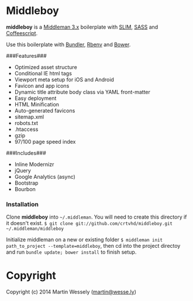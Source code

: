 # Middleboy

**middleboy** is a [Middleman 3.x](http://middlemanapp.com/) boilerplate with [SLIM](http://slim-lang.com/), [SASS](http://sass-lang.com/) and [Coffeescript](http://coffeescript.org/).

Use this boilerplate with [Bundler](http://gembundler.com/), [Rbenv](https://github.com/sstephenson/rbenv/) and [Bower](http://bower.io/).

###Features###
* Optimized asset structure
* Conditional IE html tags
* Viewport meta setup for iOS and Android
* Favicon and app icons
* Dynamic title attribute body class via YAML front-matter
* Easy deployment
* HTML Minification
* Auto-generated favicons
* sitemap.xml
* robots.txt
* .htaccess
* gzip
* 97/100 page speed index

###Includes###
* Inline Modernizr
* jQuery
* Google Analytics (async)
* Bootstrap
* Bourbon

### Installation ###
 
Clone **middleboy** into `~/.middleman`. You will need to create this directory if it doesn't exist.
```$ git clone git://github.com/crtvhd/middleboy.git ~/.middleman/middleboy```

Initialize middleman on a new or existing folder `$ middleman init path_to_project --template=middleboy`, then cd into the project directoy and run `bundle update; bower install` to finish setup.

# Copyright

Copyright (c) 2014 Martin Wessely (martin@wesse.ly)
